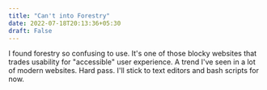 ```yaml
---
title: "Can't into Forestry"
date: 2022-07-18T20:13:36+05:30
draft: False 
---
```

I found forestry so confusing to use. It's one of those blocky websites that trades usability for "accessible" user experience. A trend I've seen in a lot of modern websites. Hard pass. I'll stick to text editors and bash scripts for now.  

